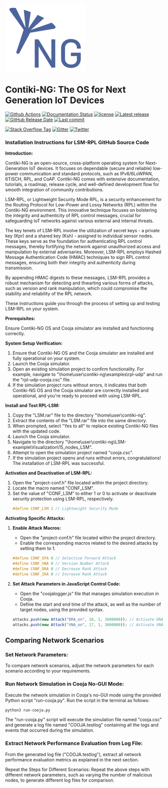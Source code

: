 <img src="https://github.com/contiki-ng/contiki-ng.github.io/blob/master/images/logo/Contiki_logo_2RGB.png" alt="Logo" width="256">

# Contiki-NG: The OS for Next Generation IoT Devices

[![Github Actions](https://github.com/contiki-ng/contiki-ng/workflows/CI/badge.svg?branch=develop)](https://github.com/contiki-ng/contiki-ng/actions)
[![Documentation Status](https://readthedocs.org/projects/contiki-ng/badge/?version=master)](https://contiki-ng.readthedocs.io/en/master/?badge=master)
[![license](https://img.shields.io/badge/license-3--clause%20bsd-brightgreen.svg)](https://github.com/contiki-ng/contiki-ng/blob/master/LICENSE.md)
[![Latest release](https://img.shields.io/github/release/contiki-ng/contiki-ng.svg)](https://github.com/contiki-ng/contiki-ng/releases/latest)
[![GitHub Release Date](https://img.shields.io/github/release-date/contiki-ng/contiki-ng.svg)](https://github.com/contiki-ng/contiki-ng/releases/latest)
[![Last commit](https://img.shields.io/github/last-commit/contiki-ng/contiki-ng.svg)](https://github.com/contiki-ng/contiki-ng/commit/HEAD)

[![Stack Overflow Tag](https://img.shields.io/badge/Stack%20Overflow%20tag-Contiki--NG-blue?logo=stackoverflow)](https://stackoverflow.com/questions/tagged/contiki-ng)
[![Gitter](https://img.shields.io/badge/Gitter-Contiki--NG-blue?logo=gitter)](https://gitter.im/contiki-ng)
[![Twitter](https://img.shields.io/badge/Twitter-%40contiki__ng-blue?logo=twitter)](https://twitter.com/contiki_ng)


### Installation Instructions for LSM-RPL GitHub Source Code

**Introduction:** 

Contiki-NG is an open-source, cross-platform operating system for Next-Generation IoT devices. It focuses on dependable (secure and reliable) low-power communication and standard protocols, such as IPv6/6LoWPAN, 6TiSCH, RPL, and CoAP. Contiki-NG comes with extensive documentation, tutorials, a roadmap, release cycle, and well-defined development flow for smooth integration of community contributions.

LSM-RPL, or Lightweight Security Mode RPL, is a security enhancement for the Routing Protocol for Low-Power and Lossy Networks (RPL) within the Contiki-NG environment. This innovative technique focuses on bolstering the integrity and authenticity of RPL control messages, crucial for safeguarding IoT networks against various external and internal threats. 

The key tenets of LSM-RPL involve the utilization of secret keys - a private key (Kpr) and a shared key (Ksh) - assigned to individual sensor nodes. These keys serve as the foundation for authenticating RPL control messages, thereby fortifying the network against unauthorized access and manipulation by external adversaries. Moreover, LSM-RPL employs Hashed Message Authentication Code (HMAC) techniques to sign RPL control messages, ensuring both their integrity and authenticity during transmission. 

By appending HMAC digests to these messages, LSM-RPL provides a robust mechanism for detecting and thwarting various forms of attacks, such as version and rank manipulation, which could compromise the stability and reliability of the RPL network. 

These instructions guide you through the process of setting up and testing LSM-RPL on your system.

**Prerequisites:**

Ensure Contiki-NG OS and Cooja simulator are installed and functioning correctly.

**System Setup Verification:**

1. Ensure that Contiki-NG OS and the Cooja simulator are installed and fully operational on your system.
2. Launch the Cooja simulator.
3. Open an existing simulation project to confirm functionality. For example, navigate to "\home\user\contiki-ng\examples\rpl-udp" and run the "rpl-udp-cooja.csc" file.
4. If the simulation project runs without errors, it indicates that both Contiki-NG OS and the Cooja simulator are correctly installed and operational, and you're ready to proceed with using LSM-RPL.

**Install and Test RPL-LSM:**

1. Copy the "LSM.rar" file to the directory "\home\user\contiki-ng".
2. Extract the contents of the "LSM.rar" file into the same directory.
3. When prompted, select "Yes to all" to replace existing Contiki-NG files with the updated code.
4. Launch the Cooja simulator.
5. Navigate to the directory "\home\user\contiki-ng\LSM-example\Visualization\15_nodes_LSM".
6. Attempt to open the simulation project named "cooja.csc".
7. If the simulation project opens and runs without errors, congratulations! The installation of LSM-RPL was successful.

**Activation and Deactivation of LSM-RPL:** 

1. Open the "project-conf.h" file located within the project directory.
2. Locate the macro named "CONF_LSM".
3. Set the value of "CONF_LSM" to either 1 or 0 to activate or deactivate security protection using LSM-RPL, respectively.
   ```c
   #define CONF_LSM 1 // Lightweight Security Mode
   ```

**Activating Specific Attacks:**

1. **Enable Attack Macros:**
   - Open the "project-conf.h" file located within the project directory.
   - Enable the corresponding macros related to the desired attacks by setting them to 1.
   ```c
   #define CONF_SFA 0 // Selective Forward Attack
   #define CONF_VNA 0 // Version Number Attack
   #define CONF_DRA 0 // Decrease Rank Attack
   #define CONF_IRA 0 // Increase Rank Attack
   ```

2. **Set Attack Parameters in JavaScript Control Code:** 
   - Open the "coojalogger.js" file that manages simulation execution in Cooja.
   - Define the start and end time of the attack, as well as the number of target nodes, using the provided syntax.
   ```javascript
   attacks.push(new Attack("DRA_on", 16, 1, 3600000)); // Activate DRA for node 16 for 1 hour
   attacks.push(new Attack("VNA_on", 17, 1, 3600000)); // Activate VNA for node 17 for 1 hour
   ```


## Comparing Network Scenarios

### Set Network Parameters:
To compare network scenarios, adjust the network parameters for each scenario according to your requirements.

### Run Network Simulation in Cooja No-GUI Mode:
Execute the network simulation in Cooja's no-GUI mode using the provided Python script "run-cooja.py".
Run the script in the terminal as follows:
```bash
python3 run-cooja.py
 ```
The "run-cooja.py" script will execute the simulation file named "cooja.csc" and generate a log file named "COOJA.testlog" containing all the logs and events that occurred during the simulation.

### Extract Network Performance Evaluation from Log File:
From the generated log file ("COOJA.testlog"), extract all network performance evaluation metrics as explained in the next section.

Repeat the Steps for Different Scenarios:
Repeat the above steps with different network parameters, such as varying the number of malicious nodes, to generate different log files for comparison.

